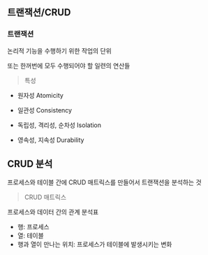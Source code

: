 ## 트랜잭션/CRUD

### 트랜잭션

논리적 기능을 수행하기 위한 작업의 단위

또는 한꺼번에 모두 수행되어야 할 일련의 연산들

> 특성

- 원자성 Atomicity

- 일관성 Consistency

- 독립성, 격리성, 순차성 Isolation

- 영속성, 지속성 Durability

## CRUD 분석

프로세스와 테이블 간에 CRUD 매트릭스를 만들어서 트랜잭션을 분석하는 것

> CRUD 매트릭스

프로세스와 데이터 간의 관계 분석표
- 행: 프로세스
- 열: 테이블
- 행과 열이 만나는 위치: 프로세스가 테이블에 발생시키는 변화